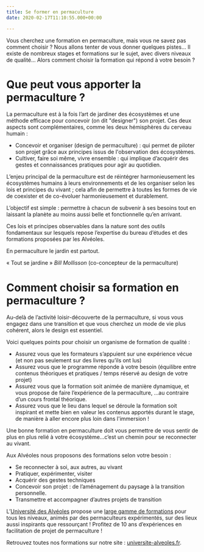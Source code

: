 ```yaml
---
title: Se former en permaculture
date: 2020-02-17T11:10:55.000+00:00

---
```

Vous cherchez une formation en permaculture, mais vous ne savez pas comment choisir ?
Nous allons tenter de vous donner quelques pistes…
Il existe de nombreux stages et formations sur le sujet, avec divers niveaux de qualité…
Alors comment choisir la formation qui répond à votre besoin ?

# Que peut vous apporter la permaculture ?

La permaculture est à la fois l’art de jardiner des écosystèmes et une méthode efficace pour concevoir (on dit "designer") son projet.
Ces deux aspects sont complémentaires, comme les deux hémisphères du cerveau humain :

* Concevoir et organiser (design de permaculture) : qui permet de piloter son projet grâce aux principes issus de l'observation des écosystèmes.
* Cultiver, faire soi même, vivre ensemble : qui implique d’acquérir des gestes et connaissances pratiques pour agir au quotidien.

L’enjeu principal de la permaculture est de réintégrer harmonieusement les écosystèmes humains à leurs environnements et de les organiser selon les lois et principes du vivant ; cela afin de permettre à toutes les formes de vie de coexister et de co-évoluer harmonieusement et durablement.

L’objectif est simple : permettre à chacun de subvenir à ses besoins tout en laissant la planète au moins aussi belle et fonctionnelle qu’en arrivant.

Ces lois et principes observables dans la nature sont des outils fondamentaux sur lesquels repose l’expertise du bureau d’études et des formations proposées par les Alvéoles.

En permaculture le jardin est partout.

« Tout se jardine »  _Bill Mollisson_ (co-concepteur de la permaculture)

# Comment choisir sa formation en permaculture ?

Au-delà de l’activité loisir-découverte de la permaculture, si vous vous engagez dans une transition et que vous cherchez un mode de vie plus cohérent, alors le design est essentiel.

Voici quelques points pour choisir un organisme de formation de qualité :

* Assurez vous que les formateurs s’appuient sur une expérience vécue (et non pas seulement sur des livres qu’ils ont lus)
* Assurez vous que le programme réponde à votre besoin (équilibre entre contenus théoriques et pratiques / temps réservé au design de votre projet)
* Assurez vous que la formation soit animée de manière dynamique, et vous propose de faire l’expérience de la permaculture, …au contraire d’un cours frontal théorique.
* Assurez vous que le lieu dans lequel se déroule la formation soit inspirant et mette bien en valeur les contenus apportés durant le stage, de manière à aller encore plus loin dans l'immersion !

Une bonne formation en permaculture doit vous permettre de vous sentir de plus en plus relié à votre écosystème…c’est un chemin pour se reconnecter au vivant.

Aux Alvéoles nous proposons des formations selon votre besoin :

* Se reconnecter à soi, aux autres, au vivant
* Pratiquer, expérimenter, visiter
* Acquérir des gestes techniques
* Concevoir son projet : de l’aménagement du paysage à la transition personnelle.
* Transmettre et accompagner d’autres projets de transition

L’[Université des Alvéoles](https://universite-alveoles.fr "Formation en permaculture") propose une [large gamme de formations](https://universite-alveoles.fr/catalogue/ "le catalogue") pour tous les niveaux, animés par des permaculteurs expérimentés, sur des lieux aussi inspirants que ressourçant !
Profitez de 10 ans d’expériences en facilitation de projet de permaculture !

Retrouvez toutes nos formations sur notre site : [universite-alveoles.fr](https://universite-alveoles.fr/?utm_source=formation-permaculture.fr).
